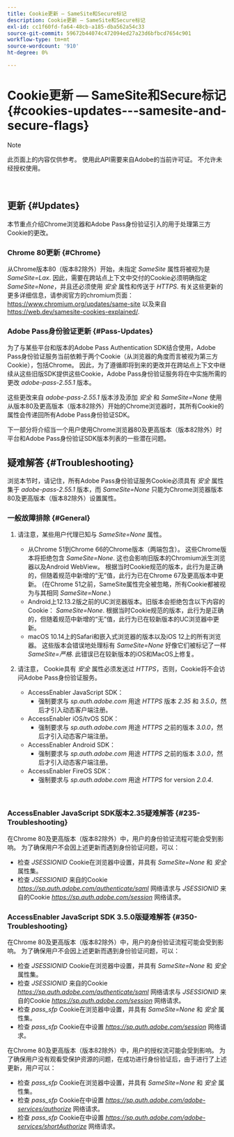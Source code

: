 ```yaml
---
title: Cookie更新 — SameSite和Secure标记
description: Cookie更新 — SameSite和Secure标记
exl-id: cc1f60fd-fa64-48cb-a185-dba562a54c33
source-git-commit: 59672b44074c472094ed27a23d6bfbcd7654c901
workflow-type: tm+mt
source-wordcount: '910'
ht-degree: 0%

---
```


# Cookie更新 — SameSite和Secure标记 {#cookies-updates---samesite-and-secure-flags}

>[!NOTE]
>
>此页面上的内容仅供参考。 使用此API需要来自Adobe的当前许可证。 不允许未经授权使用。

</br>


## 更新 {#Updates}

本节重点介绍Chrome浏览器和Adobe Pass身份验证引入的用于处理第三方Cookie的更改。



### Chrome 80更新 {#Chrome}

从Chrome版本80（版本82除外）开始，未指定 *SameSite* 属性将被视为是 *SameSite=Lax*. 因此，需要在跨站点上下文中交付的Cookie必须明确指定 *SameSite=None*，并且还必须使用 *安全* 属性和传送于 *HTTPS*. 有关这些更新的更多详细信息，请参阅官方的chromium页面： <https://www.chromium.org/updates/same-site> 以及来自 <https://web.dev/samesite-cookies-explained/>.


### Adobe Pass身份验证更新 {#Pass-Updates}

为了与某些平台和版本的Adobe Pass Authentication SDK结合使用，Adobe Pass身份验证服务当前依赖于两个Cookie（从浏览器的角度而言被视为第三方Cookie），包括Chrome。 因此，为了遵循即将到来的更改并在跨站点上下文中继续从这些旧版SDK提供这些Cookie，Adobe Pass身份验证服务将在中实施所需的更改 *adobe-pass-2.55.1* 版本。

这些更改来自 *adobe-pass-2.55.1* 版本涉及添加 *安全* 和 *SameSite=None* 使用从版本80及更高版本（版本82除外）开始的Chrome浏览器时，其所有Cookie的属性会传递回所有Adobe Pass身份验证SDK。

下一部分将介绍当一个用户使用Chrome浏览器80及更高版本（版本82除外）时平台和Adobe Pass身份验证SDK版本列表的一些潜在问题。

## 疑难解答 {#Troubleshooting}

浏览本节时，请记住，所有Adobe Pass身份验证服务Cookie必须具有 *安全* 属性集于 *adobe-pass-2.55.1* 版本，而 *SameSite=None* 只能为Chrome浏览器版本80及更高版本（版本82除外）设置属性。


### 一般故障排除 {#General}

1. 请注意，某些用户代理已知与 *SameSite=None* 属性。

   - 从Chrome 51到Chrome 66的Chrome版本（两端包含）。 这些Chrome版本将拒绝包含 *SameSite=None*. 这也会影响旧版本的Chromium派生浏览器以及Android WebView。 根据当时Cookie规范的版本，此行为是正确的，但随着规范中新增的“无”值，此行为已在Chrome 67及更高版本中更新。 (在Chrome 51之前，SameSite属性完全被忽略，所有Cookie都被视为与其相同 *SameSite=None*.)
   - Android上12.13.2版之前的UC浏览器版本。旧版本会拒绝包含以下内容的Cookie： *SameSite=None*. 根据当时Cookie规范的版本，此行为是正确的，但随着规范中新增的“无”值，此行为已在较新版本的UC浏览器中更新。
   - macOS 10.14上的Safari和嵌入式浏览器的版本以及iOS 12上的所有浏览器。 这些版本会错误地处理标有 *SameSite=None* 好像它们被标记了一样 *SameSite=严格*. 此错误已在较新版本的iOS和MacOS上修复。


1. 请注意， Cookie具有 *安全* 属性必须发送过 *HTTPS*，否则，Cookie将不会访问Adobe Pass身份验证服务。

   - AccessEnabler JavaScript SDK：
      - 强制要求与 *sp.auth.adobe.com* 用途 *HTTPS* 版本 *2.35* 和 *3.5.0*，然后才引入动态客户端注册。
   - AccessEnabler iOS/tvOS SDK：
      - 强制要求与 *sp.auth.adobe.com* 用途 *HTTPS* 之前的版本 *3.0.0*，然后才引入动态客户端注册。
   - AccessEnabler Android SDK：
      - 强制要求与 *sp.auth.adobe.com* 用途 *HTTPS* 之前的版本 *3.0.0*，然后才引入动态客户端注册。
   - AccessEnabler FireOS SDK：
      - 强制要求与 *sp.auth.adobe.com* 用途 *HTTPS* for version *2.0.4*.

</br>

### AccessEnabler JavaScript SDK版本2.35疑难解答 {#235-Troubleshooting}

在Chrome 80及更高版本（版本82除外）中，用户的身份验证流程可能会受到影响。 为了确保用户不会因上述更新而遇到身份验证问题，可以：

- 检查 *JSESSIONID* Cookie在浏览器中设置，并具有 *SameSite=None* 和 *安全* 属性集。
- 检查 *JSESSIONID* 来自的Cookie *https://sp.auth.adobe.com/authenticate/saml* 网络请求与 *JSESSIONID* 来自的Cookie *https://sp.auth.adobe.com/session* 网络请求。


### AccessEnabler JavaScript SDK 3.5.0版疑难解答 {#350-Troubleshooting}

在Chrome 80及更高版本（版本82除外）中，用户的身份验证流程可能会受到影响。 为了确保用户不会因上述更新而遇到身份验证问题，可以：

- 检查 *JSESSIONID* Cookie在浏览器中设置，并具有 *SameSite=None* 和 *安全* 属性集。
- 检查 *JSESSIONID* 来自的Cookie *https://sp.auth.adobe.com/authenticate/saml* 网络请求与 *JSESSIONID* 来自的Cookie *https://sp.auth.adobe.com/session* 网络请求。
- 检查 *pass\_sfp* Cookie在浏览器中设置，并具有 *SameSite=None* 和 *安全* 属性集。
- 检查 *pass\_sfp* Cookie在中设置 *https://sp.auth.adobe.com/session* 网络请求。


在Chrome 80及更高版本（版本82除外）中，用户的授权流可能会受到影响。 为了确保用户没有观看受保护资源的问题，在成功进行身份验证后，由于进行了上述更新，用户可以：

- 检查 *pass\_sfp* Cookie在浏览器中设置，并具有 *SameSite=None* 和 *安全* 属性集。
- 检查 *pass\_sfp* Cookie在中设置 *https://sp.auth.adobe.com/adobe-services/authorize* 网络请求。
- 检查 *pass\_sfp* Cookie在中设置 *https://sp.auth.adobe.com/adobe-services/shortAuthorize* 网络请求。
